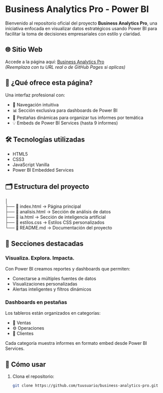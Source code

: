 # Business Analytics Pro - Power BI

Bienvenido al repositorio oficial del proyecto **Business Analytics Pro**, una iniciativa enfocada en visualizar datos estratégicos usando Power BI para facilitar la toma de decisiones empresariales con estilo y claridad.

## 🌐 Sitio Web

Accede a la página aquí: [Business Analytics Pro](https://tusitio.com)  
*(Reemplaza con tu URL real o de GitHub Pages si aplicas)*

## 🧠 ¿Qué ofrece esta página?

Una interfaz profesional con:

- 🔗 Navegación intuitiva
- 📊 Sección exclusiva para dashboards de Power BI
- 🧩 Pestañas dinámicas para organizar tus informes por temática
- 💡 Embeds de Power BI Services (hasta 9 informes)

## 🛠️ Tecnologías utilizadas

- HTML5
- CSS3
- JavaScript Vanilla
- Power BI Embedded Services

## 🗂️ Estructura del proyecto

│  
├── 📄 index.html        → Página principal  
├── 📄 analisis.html     → Sección de análisis de datos  
├── 📄 ia.html           → Sección de inteligencia artificial  
├── 🎨 estilos.css       → Estilos CSS personalizados  
└── 📘 README.md         → Documentación del proyecto


## 📂 Secciones destacadas

### Visualiza. Explora. Impacta.

Con Power BI creamos reportes y dashboards que permiten:

- Conectarse a múltiples fuentes de datos
- Visualizaciones personalizadas
- Alertas inteligentes y filtros dinámicos

### Dashboards en pestañas

Los tableros están organizados en categorías:

- 🧾 Ventas
- ⚙️ Operaciones
- 👥 Clientes

Cada categoría muestra informes en formato embed desde Power BI Services.

## 🚀 Cómo usar

1. Clona el repositorio:
   ```bash
   git clone https://github.com/tuusuario/business-analytics-pro.git

